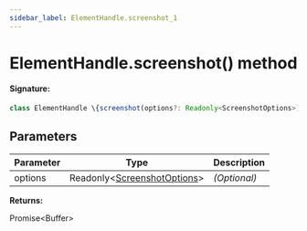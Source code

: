 ```yaml
---
sidebar_label: ElementHandle.screenshot_1
---
```


# ElementHandle.screenshot() method

#### Signature:

```typescript
class ElementHandle \{screenshot(options?: Readonly<ScreenshotOptions>): Promise<Buffer>;\}
```

## Parameters

| Parameter | Type                                                                  | Description  |
| --------- | --------------------------------------------------------------------- | ------------ |
| options   | Readonly&lt;[ScreenshotOptions](./puppeteer.screenshotoptions.md)&gt; | _(Optional)_ |

**Returns:**

Promise&lt;Buffer&gt;
